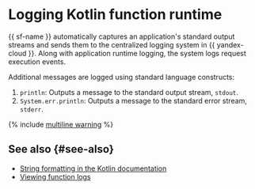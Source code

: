 # Logging Kotlin function runtime

{{ sf-name }} automatically captures an application's standard output streams and sends them to the centralized logging system in {{ yandex-cloud }}. Along with application runtime logging, the system logs request execution events.

Additional messages are logged using standard language constructs:

1. `println`: Outputs a message to the standard output stream, `stdout`.
1. `System.err.println`: Outputs a message to the standard error stream, `stderr`.

{% include [multiline warning](../../../_includes/functions/multiline.md) %}

## See also {#see-also}

* [String formatting in the Kotlin documentation](https://kotlinlang.org/docs/strings.html#string-formatting)
* [Viewing function logs](../../operations/function/function-logs.md)
